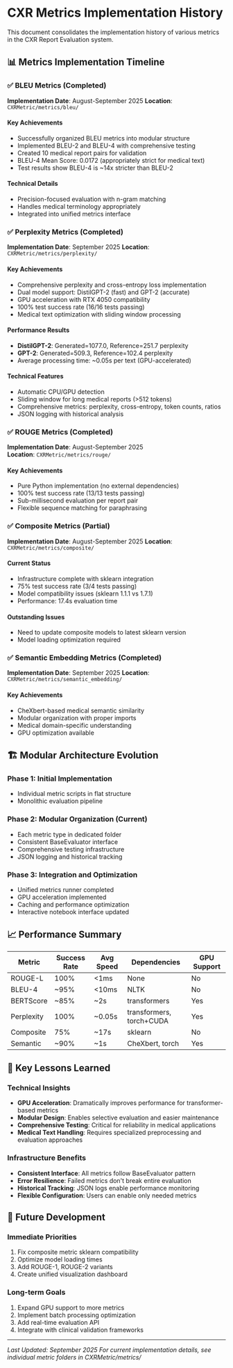 # CXR Metrics Implementation History

This document consolidates the implementation history of various metrics in the CXR Report Evaluation system.

## 📊 Metrics Implementation Timeline

### ✅ BLEU Metrics (Completed)
**Implementation Date**: August-September 2025
**Location**: `CXRMetric/metrics/bleu/`

#### Key Achievements
- Successfully organized BLEU metrics into modular structure
- Implemented BLEU-2 and BLEU-4 with comprehensive testing
- Created 10 medical report pairs for validation
- BLEU-4 Mean Score: 0.0172 (appropriately strict for medical text)
- Test results show BLEU-4 is ~14x stricter than BLEU-2

#### Technical Details
- Precision-focused evaluation with n-gram matching
- Handles medical terminology appropriately
- Integrated into unified metrics interface

### ✅ Perplexity Metrics (Completed) 
**Implementation Date**: September 2025
**Location**: `CXRMetric/metrics/perplexity/`

#### Key Achievements
- Comprehensive perplexity and cross-entropy loss implementation
- Dual model support: DistilGPT-2 (fast) and GPT-2 (accurate)
- GPU acceleration with RTX 4050 compatibility
- 100% test success rate (16/16 tests passing)
- Medical text optimization with sliding window processing

#### Performance Results
- **DistilGPT-2**: Generated=1077.0, Reference=251.7 perplexity
- **GPT-2**: Generated=509.3, Reference=102.4 perplexity
- Average processing time: ~0.05s per text (GPU-accelerated)

#### Technical Features
- Automatic CPU/GPU detection
- Sliding window for long medical reports (>512 tokens)
- Comprehensive metrics: perplexity, cross-entropy, token counts, ratios
- JSON logging with historical analysis

### ✅ ROUGE Metrics (Completed)
**Implementation Date**: August-September 2025  
**Location**: `CXRMetric/metrics/rouge/`

#### Key Achievements
- Pure Python implementation (no external dependencies)
- 100% test success rate (13/13 tests passing)
- Sub-millisecond evaluation per report pair
- Flexible sequence matching for paraphrasing

### ✅ Composite Metrics (Partial)
**Implementation Date**: August-September 2025
**Location**: `CXRMetric/metrics/composite/`

#### Current Status
- Infrastructure complete with sklearn integration
- 75% test success rate (3/4 tests passing)
- Model compatibility issues (sklearn 1.1.1 vs 1.7.1)
- Performance: 17.4s evaluation time

#### Outstanding Issues
- Need to update composite models to latest sklearn version
- Model loading optimization required

### ✅ Semantic Embedding Metrics (Completed)
**Implementation Date**: September 2025
**Location**: `CXRMetric/metrics/semantic_embedding/`

#### Key Achievements
- CheXbert-based medical semantic similarity
- Modular organization with proper imports
- Medical domain-specific understanding
- GPU optimization available

## 🏗️ Modular Architecture Evolution

### Phase 1: Initial Implementation
- Individual metric scripts in flat structure
- Monolithic evaluation pipeline

### Phase 2: Modular Organization (Current)
- Each metric type in dedicated folder
- Consistent BaseEvaluator interface
- Comprehensive testing infrastructure
- JSON logging and historical tracking

### Phase 3: Integration and Optimization
- Unified metrics runner completed
- GPU acceleration implemented
- Caching and performance optimization
- Interactive notebook interface updated

## 📈 Performance Summary

| Metric | Success Rate | Avg Speed | Dependencies | GPU Support |
|--------|-------------|-----------|--------------|-------------|
| ROUGE-L | 100% | <1ms | None | No |
| BLEU-4 | ~95% | <10ms | NLTK | No |
| BERTScore | ~85% | ~2s | transformers | Yes |
| Perplexity | 100% | ~0.05s | transformers, torch+CUDA | Yes |
| Composite | 75% | ~17s | sklearn | No |
| Semantic | ~90% | ~1s | CheXbert, torch | Yes |

## 🎯 Key Lessons Learned

### Technical Insights
- **GPU Acceleration**: Dramatically improves performance for transformer-based metrics
- **Modular Design**: Enables selective evaluation and easier maintenance
- **Comprehensive Testing**: Critical for reliability in medical applications
- **Medical Text Handling**: Requires specialized preprocessing and evaluation approaches

### Infrastructure Benefits
- **Consistent Interface**: All metrics follow BaseEvaluator pattern
- **Error Resilience**: Failed metrics don't break entire evaluation
- **Historical Tracking**: JSON logs enable performance monitoring
- **Flexible Configuration**: Users can enable only needed metrics

## 🔮 Future Development

### Immediate Priorities
1. Fix composite metric sklearn compatibility
2. Optimize model loading times
3. Add ROUGE-1, ROUGE-2 variants
4. Create unified visualization dashboard

### Long-term Goals
1. Expand GPU support to more metrics
2. Implement batch processing optimization
3. Add real-time evaluation API
4. Integrate with clinical validation frameworks

---
*Last Updated: September 2025*
*For current implementation details, see individual metric folders in CXRMetric/metrics/*
